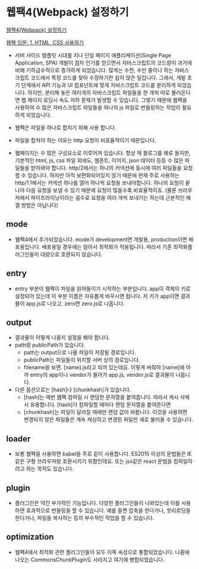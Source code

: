 # 웹팩4(Webpack) 설정하기

[웹팩4(Webpack) 설정하기](https://www.zerocho.com/category/Webpack/post/58aa916d745ca90018e5301d)

[웹팩 입문: 1. HTML, CSS 사용하기](https://medium.com/@shlee1353/웹팩-입문-가이드편-html-css-사용기-75d9fb6062e6)

- 서버 사이드 템플릿 시대를 지나 단일 페이지 애플리케이션(Single Page Application, SPA) 개발이 점차 인기를 얻으면서 자바스크립트의 코드량이 과거에 비해 기하급수적으로 증가하게 되었습니다. 많게는 수천, 수만 줄이나 하는 자바스크립트 코드에서 특정 코드를 찾아 수정하기란 쉽지 않은 일입니다. 그래서, 개발 초기 단계에서 API 기능과 UI 컴포넌트에 맞게 자바스크립트 코드를 분리하게 되었습니다. 하지만, 분리해 놓은 여러개의 자바스크립트 파일들을 한 개씩 따로 불러온다면 웹 페이지 로딩시 속도 저하 문제가 발생할 수 있습니다. 그렇기 때문에 웹팩을 사용하여 수 많은 자바스크립트 파일들을 하나의 js 파일로 번들링하는 작업이 필요하게 되었습니다.

- 웹팩은 파일을 하나로 합치기 위해 사용 합니다.
- 파일을 합쳐야 하는 이유는 http 요청이 비효율적이기 때문입니다.
- 웹페이지는 수 많은 구성요소로 이루어져 있습니다. 항상 제 블로그를 예로 들지만, 기본적인 html, js, css 파일 외에도, 웹폰트, 이미지, json 데이터 등등 수 많은 파일들을 받아와야 합니다. http/2에서는 하나의 커넥션에 동시에 여러 파일들을 요청할 수 있습니다. 하지만 아직 보편화되어있지 않기 때문에 현재 주로 사용하는 http/1.1에서는 커넥션 하나를 열어 하나씩 요청을 보내야합니다. 하나의 요청이 끝나야 다음 요청을 보낼 수 있기 때문에 요청이 많을수록 비효율적이죠. (물론 브라우저에서 파이프라이닝이라는 꼼수로 요청을 여러 개씩 보내기는 하는데 근본적인 해결 방법은 아닙니다)

## mode

- 웹팩4에서 추가되었습니다. mode가 development면 개발용, production이면 배포용입니다. 배포용일 경우에는 알아서 최적화가 적용됩니다. 따라서 기존 최적화플러그인들이 대량으로 호환되지 않습니다.

## entry

- entry 부분이 웹팩이 파일을 읽어들이기 시작하는 부분입니다. app이 객체의 키로 설정되어 있는데 이 부분 이름은 자유롭게 바꾸시면 됩니다. 저 키가 app이면 결과물이 app.js로 나오고, zero면 zero.js로 나옵니다.

## output

- 결과물이 어떻게 나올지 설정을 해야 합니다.
- path랑 publicPath가 있습니다.
  - path는 output으로 나올 파일이 저장될 경로입니다.
  - publicPath는 파일들이 위치할 서버 상의 경로입니다.
  - filename을 보면. [name].js라고 되어 있는데요. 이렇게 써줘야 [name]에 아까 entry의 app이나 vendor가 들어가 app.js, vendor.js로 결과물이 나옵니다.
- 다른 옵션으로는 [hash]나 [chunkhash]가 있습니다.
  - [hash]는 매번 웹팩 컴파일 시 랜덤한 문자열을 붙여줍니다. 따라서 캐시 삭제 시 유용합니다. [hash]가 컴파일할 때마다 랜덤 문자열을 붙여준다면
  - [chunkhash]는 파일이 달라질 때에만 랜덤 값이 바뀝니다. 이것을 사용하면 변경되지 않은 파일들은 계속 캐싱하고 변경된 파일만 새로 불러올 수 있습니다.

## loader

- 보통 웹팩을 사용하면 babel을 주로 같이 사용합니다. ES2015 이상의 문법들은 IE같은 구형 브라우저랑 호환시키기 위함인데요. 또는 jsx같은 react 문법을 컴파일하려고 하는 목적도 있습니다.

## plugin

- 플러그인은 약간 부가적인 기능입니다. 다양한 플러그인들이 나와있는데 이를 사용하면 효과적으로 번들링을 할 수 있습니다. 예를 들면 압축을 한다거나, 핫리로딩을 한다거나, 파일을 복사하는 등의 부수적인 작업을 할 수 있습니다.

## optimization

- 웹팩4에서 최적화 관련 플러그인들이 모두 이쪽 속성으로 통합되었습니다. 나중에 나오는 CommonsChunkPlugin도 사라지고 여기에 병합되었습니다.
